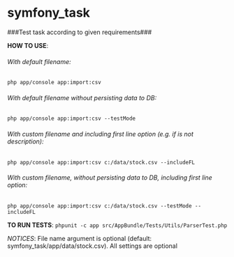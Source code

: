 symfony_task
============
###Test task according to given requirements###

**HOW TO USE**:

###### With default filename:
```php app/console app:import:csv```

###### With default filename without persisting data to DB:
```php app/console app:import:csv --testMode```

###### With custom filename and including first line option (e.g. if is not description):
```php app/console app:import:csv c:/data/stock.csv --includeFL```

###### With custom filename, without persisting data to DB, including first line option:
```php app/console app:import:csv c:/data/stock.csv --testMode --includeFL```

**TO RUN TESTS**:
```phpunit -c app src/AppBundle/Tests/Utils/ParserTest.php```

*NOTICES*:
File name argument is optional (default: symfony_task/app/data/stock.csv).
All settings are optional